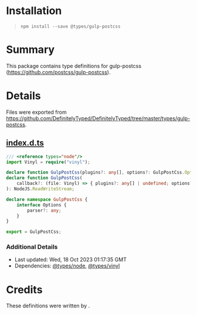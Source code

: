 # Installation
> `npm install --save @types/gulp-postcss`

# Summary
This package contains type definitions for gulp-postcss (https://github.com/postcss/gulp-postcss).

# Details
Files were exported from https://github.com/DefinitelyTyped/DefinitelyTyped/tree/master/types/gulp-postcss.
## [index.d.ts](https://github.com/DefinitelyTyped/DefinitelyTyped/tree/master/types/gulp-postcss/index.d.ts)
````ts
/// <reference types="node"/>
import Vinyl = require("vinyl");

declare function GulpPostCss(plugins?: any[], options?: GulpPostCss.Options): NodeJS.ReadWriteStream;
declare function GulpPostCss(
    callback?: (file: Vinyl) => { plugins?: any[] | undefined; options?: GulpPostCss.Options | undefined },
): NodeJS.ReadWriteStream;

declare namespace GulpPostCss {
    interface Options {
        parser?: any;
    }
}

export = GulpPostCss;

````

### Additional Details
 * Last updated: Wed, 18 Oct 2023 01:17:35 GMT
 * Dependencies: [@types/node](https://npmjs.com/package/@types/node), [@types/vinyl](https://npmjs.com/package/@types/vinyl)

# Credits
These definitions were written by .
